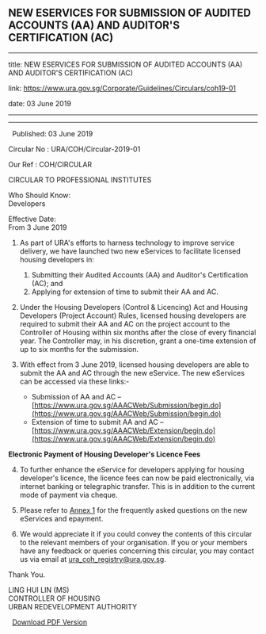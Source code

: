 ## NEW ESERVICES FOR SUBMISSION OF AUDITED ACCOUNTS (AA) AND AUDITOR'S CERTIFICATION (AC)
---
title: NEW ESERVICES FOR SUBMISSION OF AUDITED ACCOUNTS (AA) AND AUDITOR'S CERTIFICATION (AC)

link: https://www.ura.gov.sg/Corporate/Guidelines/Circulars/coh19-01

date: 03 June 2019

---

--------------------------------------------------------------------------------------

  Published: 03 June 2019

Circular No : URA/COH/Circular-2019-01

Our Ref : COH/CIRCULAR

  

CIRCULAR TO PROFESSIONAL INSTITUTES

  

Who Should Know:  
Developers

  

Effective Date:  
From 3 June 2019

  

1.  As part of URA's efforts to harness technology to improve service delivery, we have launched two new eServices to facilitate licensed housing developers in:
    1.  Submitting their Audited Accounts (AA) and Auditor's Certification (AC); and
    2.  Applying for extension of time to submit their AA and AC.

2.  Under the Housing Developers (Control & Licencing) Act and Housing Developers (Project Account) Rules, licensed housing developers are required to submit their AA and AC on the project account to the Controller of Housing within six months after the close of every financial year. The Controller may, in his discretion, grant a one-time extension of up to six months for the submission.

3.  With effect from 3 June 2019, licensed housing developers are able to submit the AA and AC through the new eService. The new eServices can be accessed via these links:-  
      
    *   Submission of AA and AC –  
        [https://www.ura.gov.sg/AAACWeb/Submission/begin.do](https://www.ura.gov.sg/AAACWeb/Submission/begin.do)
    *   Extension of time to submit AA and AC –  
        [https://www.ura.gov.sg/AAACWeb/Extension/begin.do](https://www.ura.gov.sg/AAACWeb/Extension/begin.do)

**Electronic Payment of Housing Developer's Licence Fees**

4.  To further enhance the eService for developers applying for housing developer's licence, the licence fees can now be paid electronically, via internet banking or telegraphic transfer. This is in addition to the current mode of payment via cheque.

5.  Please refer to [Annex 1](https://www.ura.gov.sg/-/media/Corporate/Guidelines/Development-control/Circulars/2019/Jun/coh19-01/coh19-01-Annex1.pdf) for the frequently asked questions on the new eServices and epayment.

6.  We would appreciate it if you could convey the contents of this circular to the relevant members of your organisation. If you or your members have any feedback or queries concerning this circular, you may contact us via email at [ura\_coh\_registry@ura.gov.sg](https://www.ura.gov.sgmailto:ura_coh_registry@ura.gov.sg).

Thank You.  
  
LING HUI LIN (MS)  
CONTROLLER OF HOUSING  
URBAN REDEVELOPMENT AUTHORITY

  



  [Download PDF Version](https://www.ura.gov.sg/services/download_file.aspx?f={9AE6B33E-1B27-483C-A05A-96F3CE6463EC})

